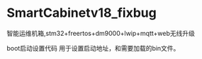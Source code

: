 # SmartCabinetv18_fixbug
智能运维机箱,stm32+freertos+dm9000+lwip+mqtt+web无线升级


boot启动设置代码
用于设置启动地址，和需要加载的bin文件。

